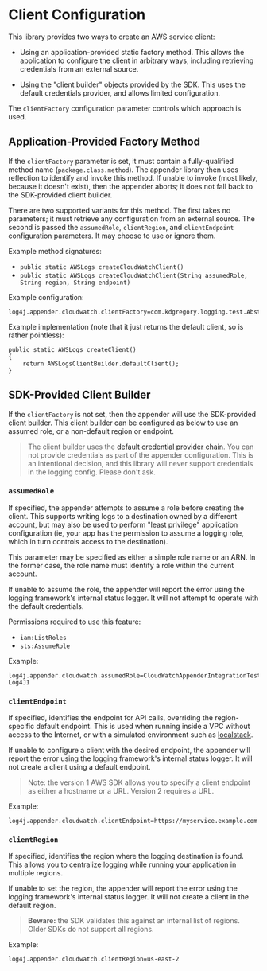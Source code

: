 # Client Configuration

This library provides two ways to create an AWS service client:

* Using an application-provided static factory method. This allows the application
  to configure the client in arbitrary ways, including retrieving credentials from
  an external source.

* Using the "client builder" objects provided by the SDK. This uses the default
  credentials provider, and allows limited configuration.

The `clientFactory` configuration parameter controls which approach is used.


## Application-Provided Factory Method

If the `clientFactory` parameter is set, it must contain a fully-qualified method name
(`package.class.method`). The appender library then uses reflection to identify and
invoke this method. If unable to invoke (most likely, because it doesn't exist), then
the appender aborts; it does not fall back to the SDK-provided client builder.

There are two supported variants for this method. The first takes no parameters; it
must retrieve any configuration from an external source. The second is passed the
`assumedRole`, `clientRegion`, and `clientEndpoint` configuration parameters. It may
choose to use or ignore them.

Example method signatures:

* `public static AWSLogs createCloudWatchClient()`
* `public static AWSLogs createCloudWatchClient(String assumedRole, String region, String endpoint)`

Example configuration:

```
log4j.appender.cloudwatch.clientFactory=com.kdgregory.logging.test.AbstractCloudWatchAppenderIntegrationTest.createClient
```

Example implementation (note that it just returns the default client, so is rather pointless):

```
public static AWSLogs createClient()
{
    return AWSLogsClientBuilder.defaultClient();
}
```


## SDK-Provided Client Builder

If the `clientFactory` is not set, then the appender will use the SDK-provided client builder.
This client builder can be configured as below to use an assumed role, or a non-default region
or endpoint.

> The client builder uses the [default credential provider chain](https://docs.aws.amazon.com/sdk-for-java/v1/developer-guide/credentials.html).
You can not provide credentials as part of the appender configuration. This is an intentional
decision, and this library will never support credentials in the logging config. Please don't
ask.


### `assumedRole`

If specified, the appender attempts to assume a role before creating the client.
This supports writing logs to a destination owned by a different account, but may
also be used to perform "least privilege" application configuration (ie, your app
has the permission to assume a logging role, which in turn controls access to the
destination).

This parameter may be specified as either a simple role name or an ARN. In the former
case, the role name must identify a role within the current account.

If unable to assume the role, the appender will report the error using the logging
framework's internal status logger. It will not attempt to operate with the default
credentials.

Permissions required to use this feature:

* `iam:ListRoles`
* `sts:AssumeRole`

Example:

```
log4j.appender.cloudwatch.assumedRole=CloudWatchAppenderIntegrationTest-Log4J1
```


### `clientEndpoint`

If specified, identifies the endpoint for API calls, overriding the region-specific
default endpoint. This is used when running inside a VPC without access to the Internet,
or with a simulated environment such as [localstack](https://github.com/localstack/localstack).

If unable to configure a client with the desired endpoint, the appender will report the
error using the logging framework's internal status logger. It will not create a client
using a default endpoint.

> Note: the version 1 AWS SDK allows you to specify a client endpoint as either a hostname
  or a URL. Version 2 requires a URL.

Example:

```
log4j.appender.cloudwatch.clientEndpoint=https://myservice.example.com
```


### `clientRegion`

If specified, identifies the region where the logging destination is found. This allows
you to centralize logging while running your application in multiple regions.

If unable to set the region, the appender will report the error using the logging
framework's internal status logger. It will not create a client in the default
region.

> **Beware:** the SDK validates this against an internal list of regions. Older SDKs
  do not support all regions.

Example:

```
log4j.appender.cloudwatch.clientRegion=us-east-2
```
